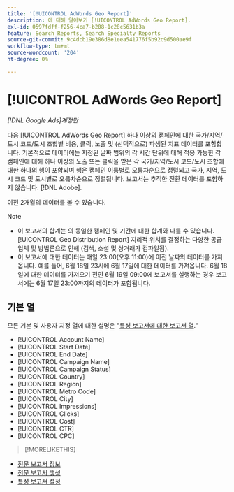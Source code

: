 ```yaml
---
title: '[!UICONTROL AdWords Geo Report]'
description: 에 대해 알아보기 [!UICONTROL AdWords Geo Report].
exl-id: 0597fdff-f256-4ca7-b208-1c28c5631b3a
feature: Search Reports, Search Specialty Reports
source-git-commit: 9c4dcb19e386d8e1eea541776f5b92c9d500ae9f
workflow-type: tm+mt
source-wordcount: '204'
ht-degree: 0%

---
```


# [!UICONTROL AdWords Geo Report]

*[!DNL Google Ads]계정만*

다음 [!UICONTROL AdWords Geo Report] 하나 이상의 캠페인에 대한 국가/지역/도시 코드/도시 조합별 비용, 클릭, 노출 및 (선택적으로) 파생된 지표 데이터를 포함합니다. 기본적으로 데이터에는 지정된 날짜 범위의 각 시간 단위에 대해 적용 가능한 각 캠페인에 대해 하나 이상의 노출 또는 클릭을 받은 각 국가/지역/도시 코드/도시 조합에 대한 하나의 행이 포함되며 행은 캠페인 이름별로 오름차순으로 정렬되고 국가, 지역, 도시 코드 및 도시별로 오름차순으로 정렬됩니다. 보고서는 추적한 전환 데이터를 포함하지 않습니다. [!DNL Adobe].

이전 2개월의 데이터를 볼 수 있습니다.

>[!NOTE]
>
>* 이 보고서의 합계는 의 동일한 캠페인 및 기간에 대한 합계와 다를 수 있습니다. [!UICONTROL Geo Distribution Report] 지리적 위치를 결정하는 다양한 공급업체 및 방법론으로 인해 (검색, 소셜 및 상거래가 컴파일됨).
>* 이 보고서에 대한 데이터는 매일 23:00(오후 11:00)에 이전 날짜의 데이터를 가져옵니다. 예를 들어, 6월 18일 23시에 6월 17일에 대한 데이터를 가져옵니다. 6월 18일에 대한 데이터를 가져오기 전인 6월 19일 09:00에 보고서를 실행하는 경우 보고서에는 6월 17일 23:00까지의 데이터가 포함됩니다.

## 기본 열

모든 기본 및 사용자 지정 열에 대한 설명은 &quot;[특성 보고서에 대한 보고서 열](specialty-report-columns.md).&quot;

* [!UICONTROL Account Name]
* [!UICONTROL Start Date]
* [!UICONTROL End Date]
* [!UICONTROL Campaign Name]
* [!UICONTROL Campaign Status]
* [!UICONTROL Country]
* [!UICONTROL Region]
* [!UICONTROL Metro Code]
* [!UICONTROL City]
* [!UICONTROL Impressions]
* [!UICONTROL Clicks]
* [!UICONTROL Cost]
* [!UICONTROL CTR]
* [!UICONTROL CPC]

>[!MORELIKETHIS]
>
* [전문 보고서 정보](specialty-report-about.md)
* [전문 보고서 생성](specialty-report-generate.md)
* [특성 보고서 설정](specialty-report-settings.md)
